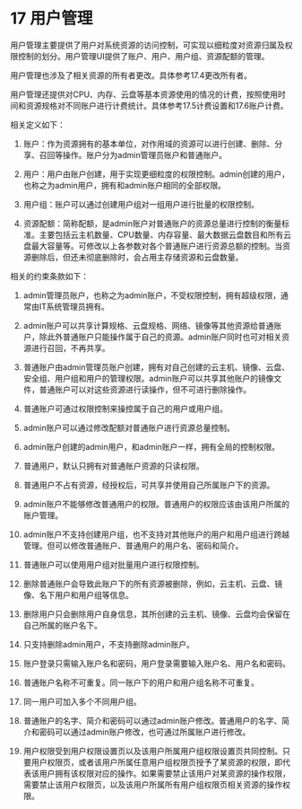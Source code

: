 # 17 用户管理

用户管理主要提供了用户对系统资源的访问控制，可实现以细粒度对资源归属及权限控制的划分。用户管理UI提供了账户、用户、用户组、资源配额的管理。

用户管理也涉及了相关资源的所有者更改。具体参考17.4更改所有者。

用户管理还提供对CPU、内存、云盘等基本资源使用的情况的计费，按照使用时间和资源规格对不同账户进行计费统计。具体参考17.5计费设置和17.6账户计费。

相关定义如下：

1. 账户：作为资源拥有的基本单位，对作用域的资源可以进行创建、删除、分享、召回等操作。账户分为admin管理员账户和普通账户。

2. 用户：用户由账户创建，用于实现更细粒度的权限控制。admin创建的用户，也称之为admin用户，拥有和admin账户相同的全部权限。

3. 用户组：账户可以通过创建用户组对一组用户进行批量的权限控制。

4. 资源配额：简称配额，是admin账户对普通账户的资源总量进行控制的衡量标准。主要包括云主机数量、CPU数量、内存容量、最大数据云盘数目和所有云盘最大容量等。可修改以上各参数对各个普通账户进行资源总额的控制。当资源删除后，但还未彻底删除时，会占用主存储资源和云盘数量。

相关的约束条款如下：

1. admin管理员账户，也称之为admin账户，不受权限控制，拥有超级权限，通常由IT系统管理员拥有。

2. admin账户可以共享计算规格、云盘规格、网络、镜像等其他资源给普通账户，除此外普通账户只能操作属于自己的资源。admin账户同时也可对相关资源进行召回，不再共享。

3. 普通账户由admin管理员账户创建，拥有对自己创建的云主机、镜像、云盘、安全组、用户组和用户的管理权限。admin账户可以共享其他账户的镜像文件，普通账户可以对这些资源进行读操作，但不可进行删除操作。

4. 普通账户可通过权限控制来操控属于自己的用户或用户组。

5. admin账户可以通过修改配额对普通账户进行资源总量控制。

6. admin账户创建的admin用户，和admin账户一样，拥有全局的控制权限。

7. 普通用户，默认只拥有对普通账户资源的只读权限。

8. 普通用户不占有资源，经授权后，可共享并使用自己所属账户下的资源。

9. admin账户不能够修改普通用户的权限。普通用户的权限应该由该用户所属的账户管理。

10. admin账户不支持创建用户组，也不支持对其他账户的用户和用户组进行跨越管理。但可以修改普通账户、普通用户的用户名、密码和简介。

11. 普通账户可以使用用户组对批量用户进行权限控制。

12. 删除普通账户会导致此账户下的所有资源被删除，例如，云主机、云盘、镜像、名下用户和用户组等信息。

13. 删除用户只会删除用户自身信息，其所创建的云主机、镜像、云盘均会保留在自己所属的账户名下。

14. 只支持删除admin用户，不支持删除admin账户。

15. 账户登录只需输入账户名和密码，用户登录需要输入账户名、用户名和密码。

16. 普通账户名称不可重复。同一账户下的用户和用户组名称不可重复。

17. 同一用户可加入多个不同用户组。

18. 普通账户的名字、简介和密码可以通过admin账户修改。普通用户的名字、简介和密码可以通过admin账户修改，也可通过所属账户进行修改。

19. 用户权限受到用户权限设置页以及该用户所属用户组权限设置页共同控制。只要用户权限页，或者该用户所属任意用户组权限页授予了某资源的权限，即代表该用户拥有该权限对应的操作。如果需要禁止该用户对某资源的操作权限，需要禁止该用户权限页，以及该用户所属所有用户组权限页相关资源的操作权限。

